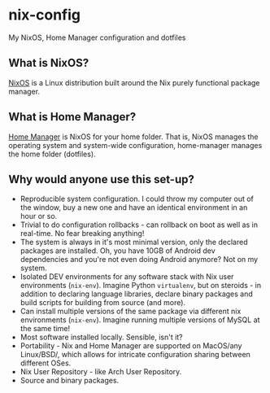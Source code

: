 # nix-config
My NixOS, Home Manager configuration and dotfiles 

## What is NixOS?
[NixOS](https://nixos.org/) is a Linux distribution built around the Nix purely functional package manager.

## What is Home Manager?
[Home Manager](https://github.com/rycee/home-manager) is NixOS for your home folder.
That is, NixOS manages the operating system and system-wide configuration, home-manager manages the home folder (dotfiles).

## Why would anyone use this set-up?
- Reproducible system configuration. I could throw my computer out of the window,
  buy a new one and have an identical environment in an hour or so.
- Trivial to do configuration rollbacks - can rollback on boot as well as in real-time.
  No fear breaking anything!
- The system is always in it's most minimal version, only the declared packages are installed.
  Oh, you have 10GB of Android dev dependencies and you're not even doing Android anymore?
  Not on my system.
- Isolated DEV environments for any software stack with Nix user environments (`nix-env`).
  Imagine Python `virtualenv`, but on steroids - in addition to declaring language libraries,
  declare binary packages and build scripts for building from source (and more).
- Can install multiple versions of the same package via different nix environments (`nix-env`).
  Imagine running multiple versions of MySQL at the same time!
- Most software installed locally. Sensible, isn't it?
- Portability - Nix and Home Manager are supported on MacOS/any Linux/BSD/,
  which allows for intricate configuration sharing between different OSes.
- Nix User Repository - like Arch User Repository.
- Source and binary packages.

